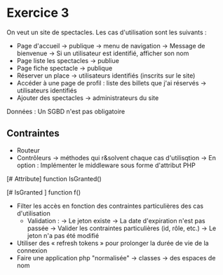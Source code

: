 # Exercice 3

On veut un site de spectacles.
Les cas d'utilisation sont les suivants :
- Page d'accueil -> publique
    -> menu de navigation
    -> Message de bienvenue
    -> Si un utilisateur est identifié, afficher son nom
- Page liste les spectacles -> publiue
- Page fiche spectacle -> publique
- Réserver un place -> utilisateurs identifiés (inscrits sur le site)
- Accéder à une page de profil : liste des billets que j'ai réservés -> utilisateurs identifiés
- Ajouter des spectacles -> administrateurs du site

Données : Un SGBD n'est pas obligatoire

## Contraintes
- Routeur
- Contrôleurs -> méthodes qui r&solvent chaque cas d'utilisqtion
  -> En option : Implémenter le middleware sous forme d'attribut PHP

[# Attribute]
function IsGranted()

[# IsGranted ]
function f()

- Filter les accès en fonction des contraintes particulières des cas d'utilisation
  - Validation :
    -> Le jeton existe
    -> La date d'expiration n'est pas passée
    -> Valider les contraintes particulières (id, rôle, etc.)
    -> Le jeton n'a pas été modifié
- Utiliser des « refresh tokens » pour prolonger la durée de vie de la connexion
- Faire une application php "normalisée"
  -> classes
  -> des espaces de nom
